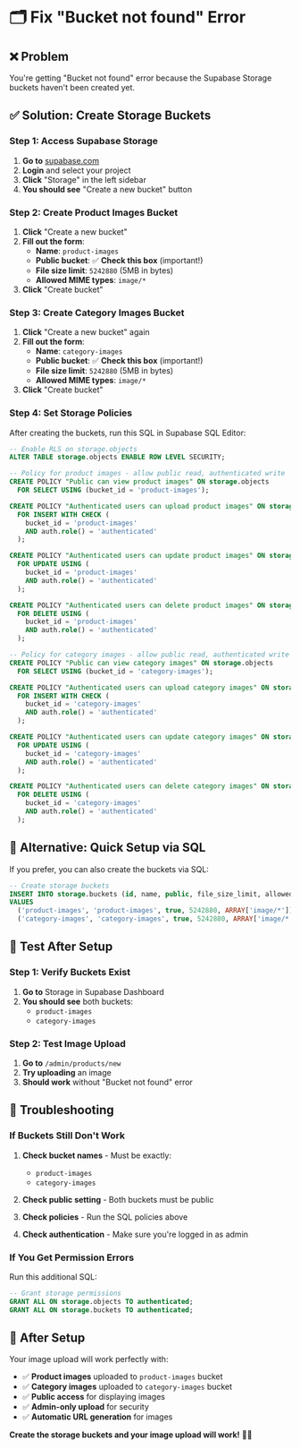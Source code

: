 # 🗂️ Fix "Bucket not found" Error

## ❌ **Problem**
You're getting "Bucket not found" error because the Supabase Storage buckets haven't been created yet.

## ✅ **Solution: Create Storage Buckets**

### **Step 1: Access Supabase Storage**

1. **Go to** [supabase.com](https://supabase.com)
2. **Login** and select your project
3. **Click** "Storage" in the left sidebar
4. **You should see** "Create a new bucket" button

### **Step 2: Create Product Images Bucket**

1. **Click** "Create a new bucket"
2. **Fill out the form**:
   - **Name**: `product-images`
   - **Public bucket**: ✅ **Check this box** (important!)
   - **File size limit**: `5242880` (5MB in bytes)
   - **Allowed MIME types**: `image/*`
3. **Click** "Create bucket"

### **Step 3: Create Category Images Bucket**

1. **Click** "Create a new bucket" again
2. **Fill out the form**:
   - **Name**: `category-images`
   - **Public bucket**: ✅ **Check this box** (important!)
   - **File size limit**: `5242880` (5MB in bytes)
   - **Allowed MIME types**: `image/*`
3. **Click** "Create bucket"

### **Step 4: Set Storage Policies**

After creating the buckets, run this SQL in Supabase SQL Editor:

```sql
-- Enable RLS on storage.objects
ALTER TABLE storage.objects ENABLE ROW LEVEL SECURITY;

-- Policy for product images - allow public read, authenticated write
CREATE POLICY "Public can view product images" ON storage.objects
  FOR SELECT USING (bucket_id = 'product-images');

CREATE POLICY "Authenticated users can upload product images" ON storage.objects
  FOR INSERT WITH CHECK (
    bucket_id = 'product-images' 
    AND auth.role() = 'authenticated'
  );

CREATE POLICY "Authenticated users can update product images" ON storage.objects
  FOR UPDATE USING (
    bucket_id = 'product-images' 
    AND auth.role() = 'authenticated'
  );

CREATE POLICY "Authenticated users can delete product images" ON storage.objects
  FOR DELETE USING (
    bucket_id = 'product-images' 
    AND auth.role() = 'authenticated'
  );

-- Policy for category images - allow public read, authenticated write
CREATE POLICY "Public can view category images" ON storage.objects
  FOR SELECT USING (bucket_id = 'category-images');

CREATE POLICY "Authenticated users can upload category images" ON storage.objects
  FOR INSERT WITH CHECK (
    bucket_id = 'category-images' 
    AND auth.role() = 'authenticated'
  );

CREATE POLICY "Authenticated users can update category images" ON storage.objects
  FOR UPDATE USING (
    bucket_id = 'category-images' 
    AND auth.role() = 'authenticated'
  );

CREATE POLICY "Authenticated users can delete category images" ON storage.objects
  FOR DELETE USING (
    bucket_id = 'category-images' 
    AND auth.role() = 'authenticated'
  );
```

## 🎯 **Alternative: Quick Setup via SQL**

If you prefer, you can also create the buckets via SQL:

```sql
-- Create storage buckets
INSERT INTO storage.buckets (id, name, public, file_size_limit, allowed_mime_types)
VALUES 
  ('product-images', 'product-images', true, 5242880, ARRAY['image/*']),
  ('category-images', 'category-images', true, 5242880, ARRAY['image/*']);
```

## 🚀 **Test After Setup**

### **Step 1: Verify Buckets Exist**
1. **Go to** Storage in Supabase Dashboard
2. **You should see** both buckets:
   - `product-images`
   - `category-images`

### **Step 2: Test Image Upload**
1. **Go to** `/admin/products/new`
2. **Try uploading** an image
3. **Should work** without "Bucket not found" error

## 🔧 **Troubleshooting**

### **If Buckets Still Don't Work**

1. **Check bucket names** - Must be exactly:
   - `product-images`
   - `category-images`

2. **Check public setting** - Both buckets must be public

3. **Check policies** - Run the SQL policies above

4. **Check authentication** - Make sure you're logged in as admin

### **If You Get Permission Errors**

Run this additional SQL:

```sql
-- Grant storage permissions
GRANT ALL ON storage.objects TO authenticated;
GRANT ALL ON storage.buckets TO authenticated;
```

## 🎉 **After Setup**

Your image upload will work perfectly with:
- ✅ **Product images** uploaded to `product-images` bucket
- ✅ **Category images** uploaded to `category-images` bucket
- ✅ **Public access** for displaying images
- ✅ **Admin-only upload** for security
- ✅ **Automatic URL generation** for images

**Create the storage buckets and your image upload will work!** 📸✨
